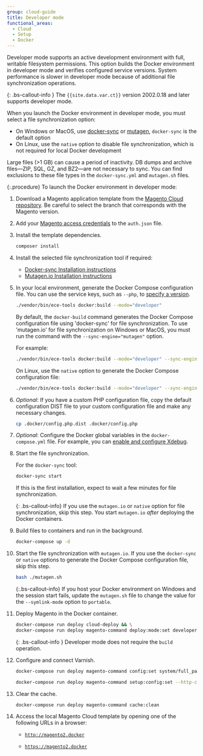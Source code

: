 ```yaml
---
group: cloud-guide
title: Developer mode
functional_areas:
  - Cloud
  - Setup
  - Docker
---
```


Developer mode supports an active development environment with full, writable filesystem permissions. This option builds the Docker environment in developer mode and verifies configured service versions. System performance is slower in developer mode because of additional file synchronization operations.

{: .bs-callout-info }
The `{{site.data.var.ct}}` version 2002.0.18 and later supports developer mode.

When you launch the Docker environment in developer mode, you must select a file synchronization option:

-  On Windows or MacOS, use [docker-sync][dsync-install] or [mutagen][mutagen-install], `docker-sync` is the default option
-  On Linux, use the `native` option to disable file synchronization, which is not required for local Docker development

Large files (>1 GB) can cause a period of inactivity. DB dumps and archive files—ZIP, SQL, GZ, and BZ2—are not necessary to sync. You can find exclusions to these file types in the `docker-sync.yml` and `mutagen.sh` files.

{:.procedure}
To launch the Docker environment in developer mode:

1. Download a Magento application template from the [Magento Cloud repository][cloud-repo]. Be careful to select the branch that corresponds with the Magento version.

1. Add your [Magento access credentials][magento-creds] to the `auth.json` file.

1. Install the template dependencies.

   ```bash
   composer install
   ```

1. Install the selected file synchronization tool if required:

   -  [Docker-sync Installation instructions][dsync-install]
   -  [Mutagen.io Installation instructions][mutagen-install]

1. In your local environment, generate the Docker Compose configuration file. You can use the service keys, such as `--php`, to [specify a version][services].

   ```bash
   ./vendor/bin/ece-tools docker:build --mode="developer"
   ```

   By default, the `docker-build` command generates the Docker Compose configuration file using 'docker-sync' for file synchronization. To use 'mutagen.io' for file synchronization on Windows or MacOS, you must run the command with the `--sync-engine="mutagen"` option.

   For example:

   ```bash
   ./vendor/bin/ece-tools docker:build --mode="developer" --sync-engine="mutagen"
   ```

   On Linux, use the `native` option to generate the Docker Compose configuration file:

   ```bash
   ./vendor/bin/ece-tools docker:build --mode="developer" --sync-engine="native"
   ```

1. _Optional_: If you have a custom PHP configuration file, copy the default configuration DIST file to your custom configuration file and make any necessary changes.

   ```bash
   cp .docker/config.php.dist .docker/config.php
   ```

1. _Optional_: Configure the Docker global variables in the `docker-compose.yml` file. For example, you can [enable and configure Xdebug][xdebug].

1. Start the file synchronization.

   For the `docker-sync` tool:

   ```bash
   docker-sync start
   ```

   If this is the first installation, expect to wait a few minutes for file synchronization.

   {: .bs-callout-info}
   If you use the `mutagen.io` or `native` option for file synchronization, skip this step. You start `mutagen.io` _after_ deploying the Docker containers.

1. Build files to containers and run in the background.

   ```bash
   docker-compose up -d
   ```

1. Start the file synchronization with `mutagen.io`. If you use the `docker-sync` or `native` options to generate the Docker Compose configuration file, skip this step.

   ```bash
   bash ./mutagen.sh
   ```

   {:.bs-callout-info}
   If you host your Docker environment on Windows and the session start fails, update the `mutagen.sh` file to change the value for the `--symlink-mode` option to `portable`.

1. Deploy Magento in the Docker container.

   ```bash
   docker-compose run deploy cloud-deploy && \
   docker-compose run deploy magento-command deploy:mode:set developer
   ```

   {: .bs-callout-info }
   Developer mode does not require the `build` operation.

1. Configure and connect Varnish.

   ```bash
   docker-compose run deploy magento-command config:set system/full_page_cache/caching_application 2 --lock-env
   ```

   ```bash
   docker-compose run deploy magento-command setup:config:set --http-cache-hosts=varnish
   ```

1. Clear the cache.

   ```bash
   docker-compose run deploy magento-command cache:clean
   ```

1. Access the local Magento Cloud template by opening one of the following URLs in a browser:

   -  [`http://magento2.docker`](http://magento2.docker)

   -  [`https://magento2.docker`](https://magento2.docker)

[cloud-repo]: https://github.com/magento/magento-cloud
[magento-creds]: {{site.baseurl}}/guides/v2.3/install-gde/prereq/connect-auth.html
[services]: {{site.baseurl}}/cloud/docker/docker-containers.html#service-versions
[xdebug]: {{site.baseurl}}/cloud/docker/docker-development-debug.html#configure-xdebug
[dsync-install]: https://docker-sync.readthedocs.io/en/latest/getting-started/installation.html
[mutagen-install]: https://mutagen.io/documentation/introduction/installation/

